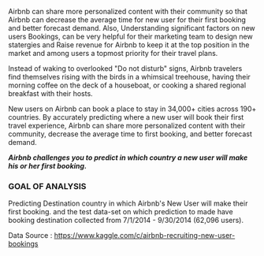 Airbnb can share more personalized content with their community so that Airbnb can decrease the average time for new user for their first booking and better forecast demand.
Also, Understanding significant factors on new users Bookings, can be very helpful for their marketing team to design new statergies and 
Raise revenue for Airbnb to keep it at the top position in the market and among users a topmost priority for their travel plans.

Instead of waking to overlooked "Do not disturb" signs, Airbnb travelers find themselves rising with the birds in a whimsical treehouse, 
having their morning coffee on the deck of a houseboat, or cooking a shared regional breakfast with their hosts.

New users on Airbnb can book a place to stay in 34,000+ cities across 190+ countries. 
By accurately predicting where a new user will book their first travel experience, Airbnb can share more personalized content with their community, 
decrease the average time to first booking, and better forecast demand.

***Airbnb challenges you to predict in which country a new user will make his or her first booking.***

### GOAL OF ANALYSIS 
Predicting Destination country in which Airbnb's New User will make their first booking.
and the test data-set on which prediction to made have booking destination collected from 7/1/2014 - 9/30/2014 (62,096 users).

Data Source : https://www.kaggle.com/c/airbnb-recruiting-new-user-bookings
